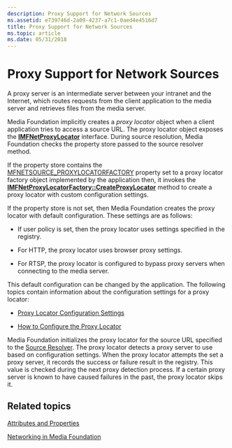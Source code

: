 ```yaml
---
description: Proxy Support for Network Sources
ms.assetid: e739746d-2a09-4237-a7c1-0aed4e4516d7
title: Proxy Support for Network Sources
ms.topic: article
ms.date: 05/31/2018
---
```


# Proxy Support for Network Sources

A proxy server is an intermediate server between your intranet and the Internet, which routes requests from the client application to the media server and retrieves files from the media server.

Media Foundation implicitly creates a *proxy locator* object when a client application tries to access a source URL. The proxy locator object exposes the [**IMFNetProxyLocator**](/windows/desktop/api/mfidl/nn-mfidl-imfnetproxylocator) interface. During source resolution, Media Foundation checks the property store passed to the source resolver method.

If the property store contains the [MFNETSOURCE\_PROXYLOCATORFACTORY](mfnetsource-proxylocatorfactory-property.md) property set to a proxy locator factory object implemented by the application then, it invokes the [**IMFNetProxyLocatorFactory::CreateProxyLocator**](/windows/desktop/api/mfidl/nf-mfidl-imfnetproxylocatorfactory-createproxylocator) method to create a proxy locator with custom configuration settings.

If the property store is not set, then Media Foundation creates the proxy locator with default configuration. These settings are as follows:

-   If user policy is set, then the proxy locator uses settings specified in the registry.

-   For HTTP, the proxy locator uses browser proxy settings.

-   For RTSP, the proxy locator is configured to bypass proxy servers when connecting to the media server.

This default configuration can be changed by the application. The following topics contain information about the configuration settings for a proxy locator:

-   [Proxy Locator Configuration Settings](proxy-locator-configuration-settings.md)

-   [How to Configure the Proxy Locator](how-to-configure-the-proxy-locator.md)

Media Foundation initializes the proxy locator for the source URL specified to the [Source Resolver](source-resolver.md). The proxy locator detects a proxy server to use based on configuration settings. When the proxy locator attempts the set a proxy server, it records the success or failure result in the registry. This value is checked during the next proxy detection process. If a certain proxy server is known to have caused failures in the past, the proxy locator skips it.

## Related topics

<dl> <dt>

[Attributes and Properties](attributes-and-properties.md)
</dt> <dt>

[Networking in Media Foundation](networking-in-media-foundation.md)
</dt> </dl>

 

 



